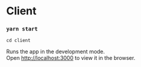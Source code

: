 # Client

### `yarn start`

```
cd client
```

Runs the app in the development mode.\
Open [http://localhost:3000](http://localhost:3000) to view it in the browser.
